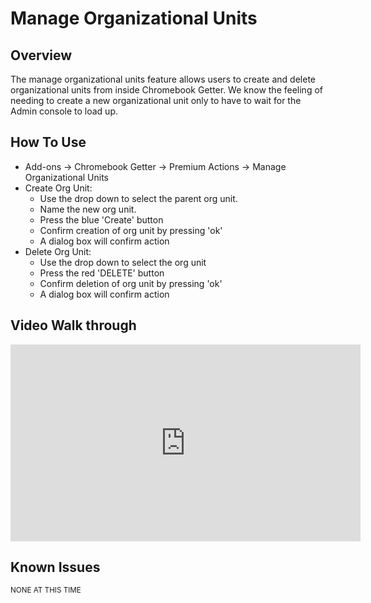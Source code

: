 # Manage Organizational Units

## Overview 

The manage organizational units feature allows users to create and delete organizational units from inside Chromebook Getter. We know the feeling of needing to create a new organizational unit only to have to wait for the Admin console to load up. 

## How To Use

* Add-ons -> Chromebook Getter -> Premium Actions -> Manage Organizational Units
* Create Org Unit:
    * Use the drop down to select the parent org unit.
    * Name the new org unit.
    * Press the blue 'Create' button
    * Confirm creation of org unit by pressing 'ok'
    * A dialog box will confirm action
* Delete Org Unit:
    * Use the drop down to select the org unit
    * Press the red 'DELETE' button
    * Confirm deletion of org unit by pressing 'ok'
    * A dialog box will confirm action

## Video Walk through

<iframe width="560" height="315" src="https://www.youtube.com/embed/BS2WTZUbTEM" frameborder="0" allow="accelerometer; autoplay; encrypted-media; gyroscope; picture-in-picture" allowfullscreen></iframe>

## Known Issues

<sup>NONE AT THIS TIME</sup>